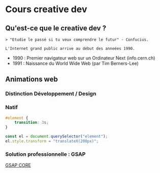 # Cours creative dev

## Qu'est-ce que le creative dev ?

    > "Etudie le passé si tu veux comprendre le futur" - Confucius.
    
    L'Internet grand public arrive au début des anneées 1990.
   - 1990 : Premier navigateur web sur un Ordinateur Next (info.cern.ch) 
   - 1991 : Naissance du World Wide Web (par Tim Berners-Lee)
   

## Animations web

### Distinction Développement / Design

### Natif

```css
#element {
    transition: 3s;
}
```

```javascript
const el = document.querySelector("element");
el.style.transform = "translateX(200px)";
```

### Solution professionnelle : GSAP

[GSAP CORE](./modules/GSAP-core.md)
